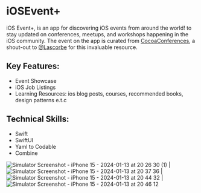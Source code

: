 # iOSEvent+
iOS Event+, is an app for discovering iOS events from around the world! to stay updated on conferences, meetups, and workshops happening in the iOS community. 
The event on the app is curated from [CocoaConferences](https://github.com/Lascorbe/CocoaConferences), a shout-out to [@Lascorbe](https://github.com/Lascorbe) for this invaluable resource.

## Key Features:
* Event Showcase
* iOS Job Listings
* Learning Resources: ios blog posts, courses, recommended books, design patterns e.t.c

## Technical Skills:
* Swift
* SwiftUI
* Yaml to Codable
* Combine

![Simulator Screenshot - iPhone 15 - 2024-01-13 at 20 26 30 (1)](https://github.com/yonat/MultiSlider/assets/25069943/79588a4d-7733-4234-b8c5-afb049973eaa) | ![Simulator Screenshot - iPhone 15 - 2024-01-13 at 20 37 36](https://github.com/yonat/MultiSlider/assets/25069943/7c3a40b0-2dd8-4564-8eb1-4440a7cd17d6) | ![Simulator Screenshot - iPhone 15 - 2024-01-13 at 20 44 32](https://github.com/yonat/MultiSlider/assets/25069943/615dde4d-dc10-499f-9fdd-3c8676ca9862) | ![Simulator Screenshot - iPhone 15 - 2024-01-13 at 20 46 12](https://github.com/yonat/MultiSlider/assets/25069943/3710653d-c9d0-4379-b52f-ea8d7f7e2445)

